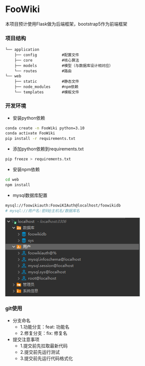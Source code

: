 # FooWiki

本项目预计使用Flask做为后端框架，bootstrap5作为前端框架

### 项目结构
```
└── application
    ├── config           #配置文件
    ├── core             #核心算法
    ├── models           #模型（与数据库设计相对应）
    └── routes           #路由
└── web
    ├── static           #静态文件
    ├── node_modules     #npm依赖
    └── templates        #模板文件

```

### 开发环境

- 安装python依赖
```bash
conda create -n FooWiki python=3.10
conda activate FooWiki
pip install -r requirements.txt
```

- 添加python依赖到requirements.txt
```bash
pip freeze > requirements.txt
```

- 安装npm依赖
```bash
cd web
npm install
```

- mysql数据库配置
```bash
mysql://foowikiauth:FoowiKIAuth@localhost/foowikidb
# mysql://用户名:密码@主机名/数据库名
```
![Alt text](readme_pic/image.png)

### git使用
- 分支命名
  - 1.功能分支：feat: 功能名
  - 2.修复分支：fix: 修复名
- 提交注意事项
  - 1.提交前先拉取最新代码
  - 2.提交前先运行测试
  - 3.提交前先运行代码格式化